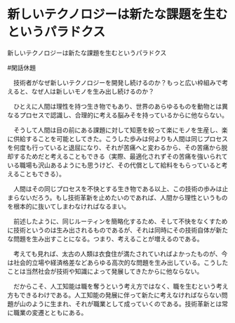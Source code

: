 # 新しいテクノロジーは新たな課題を生むというパラドクス
新しいテクノロジーは新たな課題を生むというパラドクス

#閑話休題



　技術者がなぜ新しいテクノロジーを開発し続けるのか？もっと広い枠組みで考えると、なぜ人は新しいモノを生み出し続けるのか？

　ひとえに人間は理性を持つ生き物でもあり、世界のあらゆるものを動物とは異なるプロセスで認識し、合理的に考える脳みそを持っているからに他ならない。

　そうして人間は目の前にある課題に対して知恵を絞って楽にモノを生産し、楽に供給することを可能としてきた。こうした歩みは何よりも人間は同じプロセスを何度も行っていると退屈になり、それが苦痛へと変わるから、その苦痛から脱却するためだと考えることもできる（実際、最適化されずその苦痛を強いられている職場も沢山あるようにも思うけど、その代償として給料をもらっていると考えることもできる）。

　人間はその同じプロセスを不快とする生き物である以上、この技術の歩みは止まらないだろう。もし技術革新を止めたいのであれば、人間から理性というものを根本的に抜いてしまわなければなるまい。



　前述したように、同じルーティンを簡略化するため、そして不快をなくすために技術というのは生み出されるものであるが、それは同時にその技術自体が新たな問題を生み出すことになる。つまり、考えることが増えるのである。

　考えても見れば、太古の人類は衣食住が満たされていればよかったものが、今は社会的立場や経済格差などあらゆる高次的な問題を生み出している。こうしたことは当然社会が技術や知識によって発展してきたからに他ならない。

　だからこそ、人工知能は職を奪うという考え方ではなく、職を生むという考え方もできるわけである。人工知能の発展に伴って新たに考えなければならない問題が山のように生まれ、それが職業として成っていくのである。技術革新とは常に職業の変遷とともにある。



